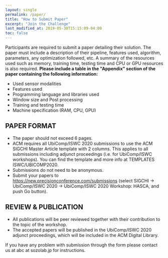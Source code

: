 ```yaml
---
layout: single
permalink: /paper/
title: "How to Submit Paper"
excerpt: "Join the Challenge"
last_modified_at: 2019-05-30T15:15:09-04:00
toc: false
---
```


Participants are required to submit a paper detailing their solution. The paper must include a description of their pipeline, features used, algorithm, parameters, any optimization followed, etc. A summary of the resources used such as memory, training time, testing time and CPU or GPU resources is also required. 
<b>Please include a table in the "Appendix" section of the paper containing the following information:</b>
<ul>
  <li>Used sensor modalities</li>
  <li>Features used</li>
  <li>Programming language and libraries used</li>
  <li>Window size and Post processing</li>
  <li>Training and testing time</li>
  <li>Machine specification (RAM, CPU, GPU)</li>
</ul>

## PAPER FORMAT
- The paper should not exceed 6 pages.
- ACM requires all UbiComp/ISWC 2020 submissions to use the ACM SIGCHI Master Article template with 2 columns. This applies to all submissions including adjunct proceedings (i.e. for UbiComp/ISWC workshops). You can find the template and more info at TEMPLATES ISWC/UBICOMP2020.
- Submissions do not need to be anonymous.
- Submit your papers to https://new.precisionconference.com/submissions (select SIGCHI -> UbiComp/ISWC 2020 -> UbiComp/ISWC 2020 Workshop: HASCA, and push Go button).

## REVIEW & PUBLICATION
- All publications will be peer reviewed together with their contribution to the topic of the workshop.
- The accepted papers will be published in the UbiComp/ISWC 2020 adjunct proceedings, which will be included in the ACM Digital Library.

If you have any problem with submission through the form please contact us at
abc at sozolab.jp for instructions.

